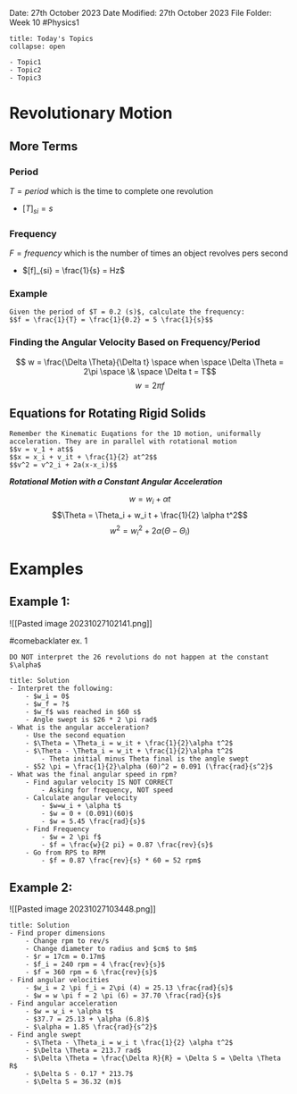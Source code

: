 Date: 27th October 2023
Date Modified: 27th October 2023
File Folder: Week 10
#Physics1

```ad-abstract
title: Today's Topics
collapse: open

- Topic1
- Topic2
- Topic3

```

# Revolutionary Motion

## More Terms

### Period

$T = period$ which is the time to complete one revolution
- $[T]_{si} = s$

### Frequency

$F = frequency$ which is the number of times an object revolves pers second
- $[f]_{si} = \frac{1}{s} = Hz$

### Example

```ad-question
Given the period of $T = 0.2 (s)$, calculate the frequency:
$$f = \frac{1}{T} = \frac{1}{0.2} = 5 \frac{1}{s}$$
```

### Finding the Angular Velocity Based on Frequency/Period

$$ w = \frac{\Delta \Theta}{\Delta t} \space when \space \Delta \Theta = 2\pi \space \& \space \Delta t = T$$
$$w = 2 \pi f$$

## Equations for Rotating Rigid Solids

```ad-note
Remember the Kinematic Euqations for the 1D motion, uniformally acceleration. They are in parallel with rotational motion
$$v = v_1 + at$$
$$x = x_i + v_it + \frac{1}{2} at^2$$
$$v^2 = v^2_i + 2a(x-x_i)$$
```

***Rotational Motion with a Constant Angular Acceleration***

$$w = w_i + \alpha t$$
$$\Theta = \Theta_i + w_i t + \frac{1}{2} \alpha t^2$$
$$w^2 = w_i^2+2\alpha(\Theta - \Theta_i)$$

# Examples

## Example 1:

![[Pasted image 20231027102141.png]]

#comebacklater ex. 1

```ad-warning
DO NOT interpret the 26 revolutions do not happen at the constant $\alpha$
```

```ad-check
title: Solution
- Interpret the following:
	- $w_i = 0$
	- $w_f = ?$
	- $w_f$ was reached in $60 s$
	- Angle swept is $26 * 2 \pi rad$
- What is the angular acceleration?
	- Use the second equation
	- $\Theta = \Theta_i = w_it + \frac{1}{2}\alpha t^2$
	- $\Theta - \Theta_i = w_it + \frac{1}{2}\alpha t^2$
		- Theta initial minus Theta final is the angle swept
	- $52 \pi = \frac{1}{2}\alpha (60)^2 = 0.091 (\frac{rad}{s^2}$
- What was the final angular speed in rpm?
	- Find agular velocity IS NOT CORRECT
		- Asking for frequency, NOT speed
	- Calculate angular velocity
		- $w=w_i + \alpha t$
		- $w = 0 + (0.091)(60)$
		- $w = 5.45 \frac{rad}{s}$
	- Find Frequency
		- $w = 2 \pi f$
		- $f = \frac{w}{2 pi} = 0.87 \frac{rev}{s}$
	- Go from RPS to RPM
		- $f = 0.87 \frac{rev}{s} * 60 = 52 rpm$
```

## Example 2:

![[Pasted image 20231027103448.png]]

```ad-check
title: Solution
- Find proper dimensions
	- Change rpm to rev/s
	- Change diameter to radius and $cm$ to $m$
	- $r = 17cm = 0.17m$
	- $f_i = 240 rpm = 4 \frac{rev}{s}$
	- $f = 360 rpm = 6 \frac{rev}{s}$
- Find angular velocities
	- $w_i = 2 \pi f_i = 2\pi (4) = 25.13 \frac{rad}{s}$
	- $w = w \pi f = 2 \pi (6) = 37.70 \frac{rad}{s}$
- Find angular acceleration
	- $w = w_i + \alpha t$
	- $37.7 = 25.13 + \alpha (6.8)$
	- $\alpha = 1.85 \frac{rad}{s^2}$
- Find angle swept
	- $\Theta - \Theta_i = w_i t \frac{1}{2} \alpha t^2$
	- $\Delta \Theta = 213.7 rad$
	- $\Delta \Theta = \frac{\Delta R}{R} = \Delta S = \Delta \Theta R$
	- $\Delta S - 0.17 * 213.7$
	- $\Delta S = 36.32 (m)$
```








